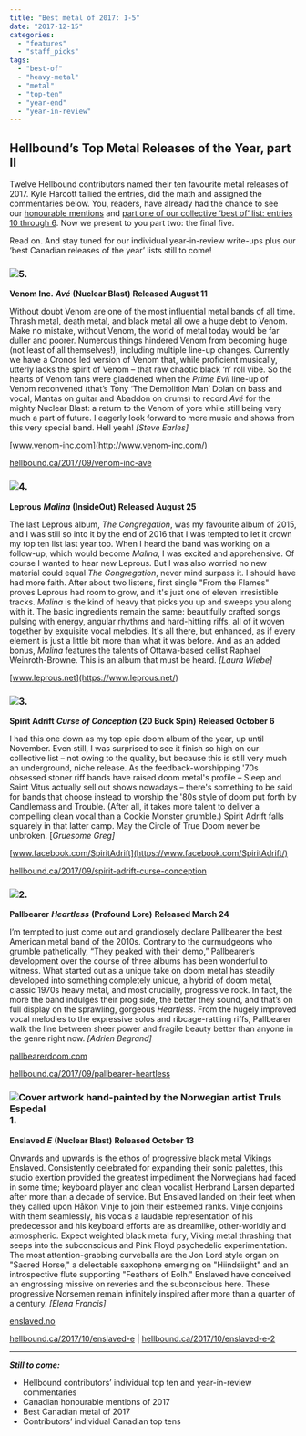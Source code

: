 ```yaml
---
title: "Best metal of 2017: 1-5"
date: "2017-12-15"
categories: 
  - "features"
  - "staff_picks"
tags: 
  - "best-of"
  - "heavy-metal"
  - "metal"
  - "top-ten"
  - "year-end"
  - "year-in-review"
---
```


## Hellbound’s Top Metal Releases of the Year, part II

Twelve Hellbound contributors named their ten favourite metal releases of 2017. Kyle Harcott tallied the entries, did the math and assigned the commentaries below. You, readers, have already had the chance to see our [honourable mentions](https://hellbound.ca/2017/12/honourable-mentions-2017/) and [part one of our collective ‘best of’ list: entries 10 through 6](https://hellbound.ca/2017/12/best-metal-2017-6-10/). Now we present to you part two: the final five.

Read on. And stay tuned for our individual year-in-review write-ups plus our ‘best Canadian releases of the year’ lists still to come!

### ![](https://hellbound.ca/wp-content/uploads/2017/09/VenomInc_Ave_AlbumCover-300x300.jpg)5.

**Venom Inc.** **_Avé_** **(Nuclear Blast)** **Released August 11**

Without doubt Venom are one of the most influential metal bands of all time. Thrash metal, death metal, and black metal all owe a huge debt to Venom. Make no mistake, without Venom, the world of metal today would be far duller and poorer. Numerous things hindered Venom from becoming huge (not least of all themselves!), including multiple line-up changes. Currently we have a Cronos led version of Venom that, while proficient musically, utterly lacks the spirit of Venom – that raw chaotic black ‘n’ roll vibe. So the hearts of Venom fans were gladdened when the _Prime Evil_ line-up of Venom reconvened (that’s Tony ‘The Demolition Man’ Dolan on bass and vocal, Mantas on guitar and Abaddon on drums) to record _Avé_ for the mighty Nuclear Blast: a return to the Venom of yore while still being very much a part of future. I eagerly look forward to more music and shows from this very special band. Hell yeah! _\[Steve Earles\]_

[www.venom-inc.com](http://www.venom-inc.com/)

[hellbound.ca/2017/09/venom-inc-ave](https://hellbound.ca/2017/09/venom-inc-ave/)

### ![](https://hellbound.ca/wp-content/uploads/2017/12/Leprous-Malina-300x300.jpg)4.

**Leprous** **_Malina_** **(InsideOut)** **Released August 25**

The last Leprous album, _The Congregation_, was my favourite album of 2015, and I was still so into it by the end of 2016 that I was tempted to let it crown my top ten list last year too. When I heard the band was working on a follow-up, which would become _Malina_, I was excited and apprehensive. Of course I wanted to hear new Leprous. But I was also worried no new material could equal _The Congregation_, never mind surpass it. I should have had more faith. After about two listens, first single "From the Flames" proves Leprous had room to grow, and it's just one of eleven irresistible tracks. _Malina_ is the kind of heavy that picks you up and sweeps you along with it. The basic ingredients remain the same: beautifully crafted songs pulsing with energy, angular rhythms and hard-hitting riffs, all of it woven together by exquisite vocal melodies. It's all there, but enhanced, as if every element is just a little bit more than what it was before. And as an added bonus, _Malina_ features the talents of Ottawa-based cellist Raphael Weinroth-Browne. This is an album that must be heard. _\[Laura Wiebe\]_

[www.leprous.net](https://www.leprous.net/)

### ![](https://hellbound.ca/wp-content/uploads/2017/09/Spirit-Adrift-–-Curse-of-Conception-297x300.jpg)3.

**Spirit Adrift** **_Curse of Conception_** **(20 Buck Spin)** **Released October 6**

I had this one down as my top epic doom album of the year, up until November. Even still, I was surprised to see it finish so high on our collective list – not owing to the quality, but because this is still very much an underground, niche release. As the feedback-worshipping '70s obsessed stoner riff bands have raised doom metal's profile – Sleep and Saint Vitus actually sell out shows nowadays – there's something to be said for bands that choose instead to worship the '80s style of doom put forth by Candlemass and Trouble. (After all, it takes more talent to deliver a compelling clean vocal than a Cookie Monster grumble.) Spirit Adrift falls squarely in that latter camp. May the Circle of True Doom never be unbroken. \[_Gruesome Greg\]_

[www.facebook.com/SpiritAdrift](https://www.facebook.com/SpiritAdrift/)

[hellbound.ca/2017/09/spirit-adrift-curse-conception](https://hellbound.ca/2017/09/spirit-adrift-curse-conception/)

### ![](https://hellbound.ca/wp-content/uploads/2017/09/Pallbearer-Heartless-cover-300x298.jpg)2.

**Pallbearer** **_Heartless_** **(Profound Lore)** **Released March 24**

I’m tempted to just come out and grandiosely declare Pallbearer the best American metal band of the 2010s. Contrary to the curmudgeons who grumble pathetically, “They peaked with their demo,” Pallbearer’s development over the course of three albums has been wonderful to witness. What started out as a unique take on doom metal has steadily developed into something completely unique, a hybrid of doom metal, classic 1970s heavy metal, and most crucially, progressive rock. In fact, the more the band indulges their prog side, the better they sound, and that’s on full display on the sprawling, gorgeous _Heartless_. From the hugely improved vocal melodies to the expressive solos and ribcage-rattling riffs, Pallbearer walk the line between sheer power and fragile beauty better than anyone in the genre right now. _\[Adrien Begrand\]_

[pallbearerdoom.com](http://pallbearerdoom.com/)

[hellbound.ca/2017/09/pallbearer-heartless](https://hellbound.ca/2017/09/pallbearer-heartless/)

### ![Cover artwork hand-painted by the Norwegian artist Truls Espedal](https://hellbound.ca/wp-content/uploads/2017/10/enslaved-e-300x300.jpg)1.

**Enslaved** **_E_** **(Nuclear Blast)** **Released October 13**

Onwards and upwards is the ethos of progressive black metal Vikings Enslaved. Consistently celebrated for expanding their sonic palettes, this studio exertion provided the greatest impediment the Norwegians had faced in some time; keyboard player and clean vocalist Herbrand Larsen departed after more than a decade of service. But Enslaved landed on their feet when they called upon Håkon Vinje to join their esteemed ranks. Vinje conjoins with them seamlessly, his vocals a laudable representation of his predecessor and his keyboard efforts are as dreamlike, other-worldly and atmospheric. Expect weighted black metal fury, Viking metal thrashing that seeps into the subconscious and Pink Floyd psychedelic experimentation. The most attention-grabbing curveballs are the Jon Lord style organ on "Sacred Horse," a delectable saxophone emerging on "Hiindsiight" and an introspective flute supporting "Feathers of Eolh." Enslaved have conceived an engrossing missive on reveries and the subconscious here. These progressive Norsemen remain infinitely inspired after more than a quarter of a century. _\[Elena Francis\]_

[enslaved.no](http://enslaved.no/)

[hellbound.ca/2017/10/enslaved-e](https://hellbound.ca/2017/10/enslaved-e/) | [hellbound.ca/2017/10/enslaved-e-2](https://hellbound.ca/2017/10/enslaved-e-2/)

* * *

_**Still to come:**_

- Hellbound contributors’ individual top ten and year-in-review commentaries
- Canadian honourable mentions of 2017
- Best Canadian metal of 2017
- Contributors’ individual Canadian top tens
